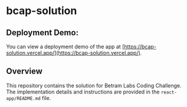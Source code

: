 # bcap-solution

## Deployment Demo:

You can view a deployment demo of the app at [https://bcap-solution.vercel.app/](https://bcap-solution.vercel.app/).

## Overview

This repository contains the solution for Betram Labs Coding Challenge. The implementation details and instructions are provided in the `react-app/README.md` file.